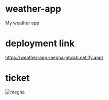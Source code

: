 # weather-app
My weather app
# deployment link
https://weather-app-megha-ghosh.netlify.app/
# ticket 
![megha](https://user-images.githubusercontent.com/78648045/210835026-6a9bfaa1-e25d-49f7-b3de-4610c1674b3d.png)
